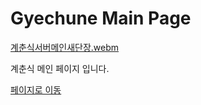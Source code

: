 # Gyechune Main Page

[계춘식서버메인새단장.webm](https://github.com/PhysicksKim/gyechunsik-main-page/assets/101965836/b991b000-1237-469f-bf9c-022cedc54da2)

계춘식 메인 페이지 입니다.

[페이지로 이동](https://gyechune.com/)
